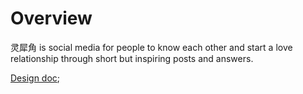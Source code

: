 # Overview
灵犀角 is social media for people to know each other and start a love relationship through short but inspiring posts and answers. 

[Design doc](design_doc.md);
